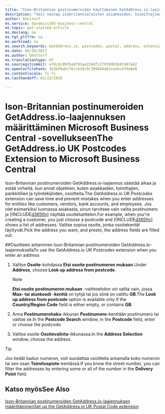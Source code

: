 ```yaml
---
title: "Ison-Britannian postinumeroiden käyttäminen GetAddress.io-laajennuksella | Microsoft Docs"
description: "Voit noutaa isobritannialaisten asiakkaiden, toimittajien, työntekijöiden ja pankkien osoitteita GetAddress.io-palvelusta."
author: bholtorf
ms.service: dynamics365-business-central
ms.topic: get-started-article
ms.devlang: na
ms.tgt_pltfrm: na
ms.workload: na
ms.search.keywords: GetAddress.io, postcodes, postal, address, extension
ms.date: 04/20/2017
ms.author: bholtorf
ms.translationtype: HT
ms.sourcegitcommit: e7dcdc0935a8793ae226dfc2f9709b5b8f487a62
ms.openlocfilehash: 1b3bf0abcf6ccb19c9c399849a03cee5c470ade8
ms.contentlocale: fi-fi
ms.lasthandoff: 03/22/2018

---
```


# <a name="the-getaddressio-uk-postcodes-extension-to-microsoft-business-central"></a><span data-ttu-id="59f40-103">Ison-Britannian postinumeroiden GetAddress.io-laajennuksen määrittäminen Microsoft Business Central -sovellukseen</span><span class="sxs-lookup"><span data-stu-id="59f40-103">The GetAddress.io UK Postcodes Extension to Microsoft Business Central</span></span>
<span data-ttu-id="59f40-104">Ison-Britannian postinumeroiden GetAddress.io-laajennus säästää aikaa ja estää virheitä, kun annat objektien, kuten asiakkaiden, toimittajien, pankkitilien ja työntekijöiden, osoitteita.</span><span class="sxs-lookup"><span data-stu-id="59f40-104">The GetAddress.io UK Postcodes extension can save time and prevent mistakes when you enter addresses for entities like customers, vendors, bank accounts, and employees.</span></span> <span data-ttu-id="59f40-105">Jos olet esimerkiksi luomassa asiakasta, sinun tarvitsee vain valita postinumero ja [!INCLUDE[d365fin](includes/d365fin_md.md)] näyttää osoiteluettelon.</span><span class="sxs-lookup"><span data-stu-id="59f40-105">For example, when you're creating a customer, you just choose a postcode and [!INCLUDE[d365fin](includes/d365fin_md.md)] shows a list of addresses.</span></span> <span data-ttu-id="59f40-106">Valitse sopiva osoite, jonka osoitekentät täyttyvät.</span><span class="sxs-lookup"><span data-stu-id="59f40-106">Pick the address you want, and presto, the address fields are filled out.</span></span>  

##<a name="to-use-the-getaddressio-uk-postcodes-extension-when-you-enter-an-address"></a><span data-ttu-id="59f40-107">Osoitteen antaminen Ison-Britannian postinumeroiden GetAddress.io-laajennuksella</span><span class="sxs-lookup"><span data-stu-id="59f40-107">To use the GetAddress.io UK Postcodes extension when you enter an address</span></span>
1. <span data-ttu-id="59f40-108">Valitse **Osoite**-kohdassa **Etsi osoite postinumeron mukaan**.</span><span class="sxs-lookup"><span data-stu-id="59f40-108">Under **Address**, choose **Look up address from postcode**.</span></span>  

    > [!NOTE]  
    >   <span data-ttu-id="59f40-109">**Etsi osoite postinumeron mukaan** -vaihtoehdon voi valita vain, jossa **Maa- tai aluekoodi -kenttä** on tyhjä tai jos siinä on valittu **GB**.</span><span class="sxs-lookup"><span data-stu-id="59f40-109">The **Look up address from postcode** option is available only if the **Country/Region Code** field is either empty, or contains **GB**.</span></span>
2. <span data-ttu-id="59f40-110">Anna **Postinumerohaku**-ikkunan **Postinumero**-kenttään postinumero tai valitse se.</span><span class="sxs-lookup"><span data-stu-id="59f40-110">In the **Postcode Search** window, in the **Postcode** field, enter or choose the postcode.</span></span>  
3. <span data-ttu-id="59f40-111">Valitse osoite **Osoitevalinta**-ikkunassa.</span><span class="sxs-lookup"><span data-stu-id="59f40-111">In the **Address Selection** window, choose the address.</span></span>  

> [!TIP]  
>   <span data-ttu-id="59f40-112">Jos tiedät kadun numeron, voit suodattaa osoitteita antamalla koko numeron tai sen osan **Toimituspiste**-kentässä.</span><span class="sxs-lookup"><span data-stu-id="59f40-112">If you know the street number, you can filter the addresses by entering some or all of the number in the **Delivery Point** field.</span></span>


## <a name="see-also"></a><span data-ttu-id="59f40-113">Katso myös</span><span class="sxs-lookup"><span data-stu-id="59f40-113">See Also</span></span>
[<span data-ttu-id="59f40-114">Ison-Britannian postinumeroiden GetAddress.io-laajennuksen määrittäminen</span><span class="sxs-lookup"><span data-stu-id="59f40-114">Set up the GetAddress.io UK Postal Code extension</span></span>](LocalFunctionality/UnitedKingdom/uk-setup-postal-code-service.md)

